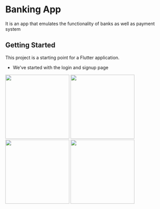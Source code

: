 # Banking App
It is an app that emulates the functionality of banks as well as payment system

## Getting Started

This project is a starting point for a Flutter application.

- We've started with the login and signup page


<img src="https://github.com/Perception12/flutter_banking_ui/blob/main/assets/images/ss1.png" width="200">
<img src="https://github.com/Perception12/flutter_banking_ui/blob/main/assets/images/ss2.png" width="200">
<img src="https://github.com/Perception12/flutter_banking_ui/blob/main/assets/images/ss3.png" width="200">
<img src="https://github.com/Perception12/flutter_banking_ui/blob/main/assets/images/ss4.png" width="200">
